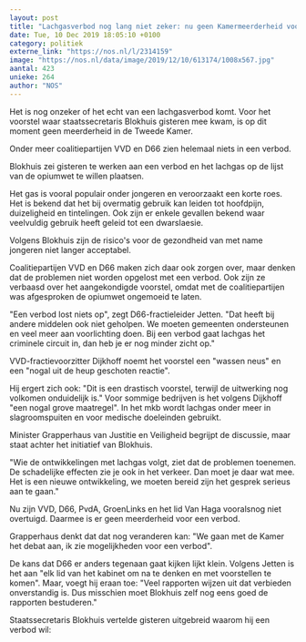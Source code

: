 ```yaml
---
layout: post
title: "Lachgasverbod nog lang niet zeker: nu geen Kamermeerderheid voor"
date: Tue, 10 Dec 2019 18:05:10 +0100
category: politiek
externe_link: "https://nos.nl/l/2314159"
image: "https://nos.nl/data/image/2019/12/10/613174/1008x567.jpg"
aantal: 423
unieke: 264
author: "NOS"
---
```


<p>Het is nog onzeker of het echt van een lachgasverbod komt. Voor het voorstel waar staatssecretaris Blokhuis gisteren mee kwam, is op dit moment geen meerderheid in de Tweede Kamer.</p>
<p>Onder meer coalitiepartijen VVD en D66 zien helemaal niets in een verbod.</p>
<p>Blokhuis zei gisteren te werken aan een verbod en het lachgas op de lijst van de opiumwet te willen plaatsen.</p>
<p>Het gas is vooral populair onder jongeren en veroorzaakt een korte roes. Het is bekend dat het bij overmatig gebruik kan leiden tot hoofdpijn, duizeligheid en tintelingen. Ook zijn er enkele gevallen bekend waar veelvuldig gebruik heeft geleid tot een dwarslaesie.</p>
<p>Volgens Blokhuis zijn de risico's voor de gezondheid van met name jongeren niet langer acceptabel.</p>
<p>Coalitiepartijen VVD en D66 maken zich daar ook zorgen over, maar denken dat de problemen niet worden opgelost met een verbod. Ook zijn ze verbaasd over het aangekondigde voorstel, omdat met de coalitiepartijen was afgesproken de opiumwet ongemoeid te laten.</p>
<p>"Een verbod lost niets op", zegt D66-fractieleider Jetten. "Dat heeft bij andere middelen ook niet geholpen. We moeten gemeenten ondersteunen en veel meer aan voorlichting doen. Bij een verbod gaat lachgas het criminele circuit in, dan heb je er nog minder zicht op."</p>
<p>VVD-fractievoorzitter Dijkhoff noemt het voorstel een "wassen neus" en een "nogal uit de heup geschoten reactie".</p>
<p>Hij ergert zich ook: "Dit is een drastisch voorstel, terwijl de uitwerking nog volkomen onduidelijk is." Voor sommige bedrijven is het volgens Dijkhoff "een nogal grove maatregel". In het mkb wordt lachgas onder meer in slagroomspuiten en voor medische doeleinden gebruikt.</p>
<p>Minister Grapperhaus van Justitie en Veiligheid begrijpt de discussie, maar staat achter het initiatief van Blokhuis.</p>
<p>"Wie de ontwikkelingen met lachgas volgt, ziet dat de problemen toenemen. De schadelijke effecten zie je ook in het verkeer. Dan moet je daar wat mee. Het is een nieuwe ontwikkeling, we moeten bereid zijn het gesprek serieus aan te gaan."</p>
<p>Nu zijn VVD, D66, PvdA, GroenLinks en het lid Van Haga vooralsnog niet overtuigd. Daarmee is er geen meerderheid voor een verbod.</p>
<p>Grapperhaus denkt dat dat nog veranderen kan: "We gaan met de Kamer het debat aan, ik zie mogelijkheden voor een verbod".</p>
<p>De kans dat D66 er anders tegenaan gaat kijken lijkt klein. Volgens Jetten is het aan "elk lid van het kabinet om na te denken en met voorstellen te komen". Maar, voegt hij eraan toe: "Veel rapporten wijzen uit dat verbieden onverstandig is. Dus misschien moet Blokhuis zelf nog eens goed de rapporten bestuderen."</p>
<p>Staatssecretaris Blokhuis vertelde gisteren uitgebreid waarom hij een verbod wil: </p>
